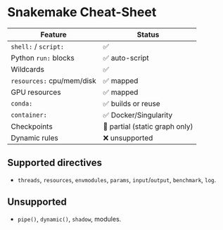 # Snakemake Cheat-Sheet

| Feature | Status |
|---------|--------|
| `shell:` / `script:` | ✅ |
| Python `run:` blocks | ✅ auto-script |
| Wildcards | ✅ |
| `resources:` cpu/mem/disk | ✅ mapped |
| GPU resources | ✅ mapped |
| `conda:` | ✅ builds or reuse |
| `container:` | ✅ Docker/Singularity |
| Checkpoints | 🚧 partial (static graph only) |
| Dynamic rules | ❌ unsupported |

## Supported directives
* `threads`, `resources`, `envmodules`, `params`, `input`/`output`, `benchmark`, `log`.

## Unsupported
* `pipe()`, `dynamic()`, `shadow`, modules.
